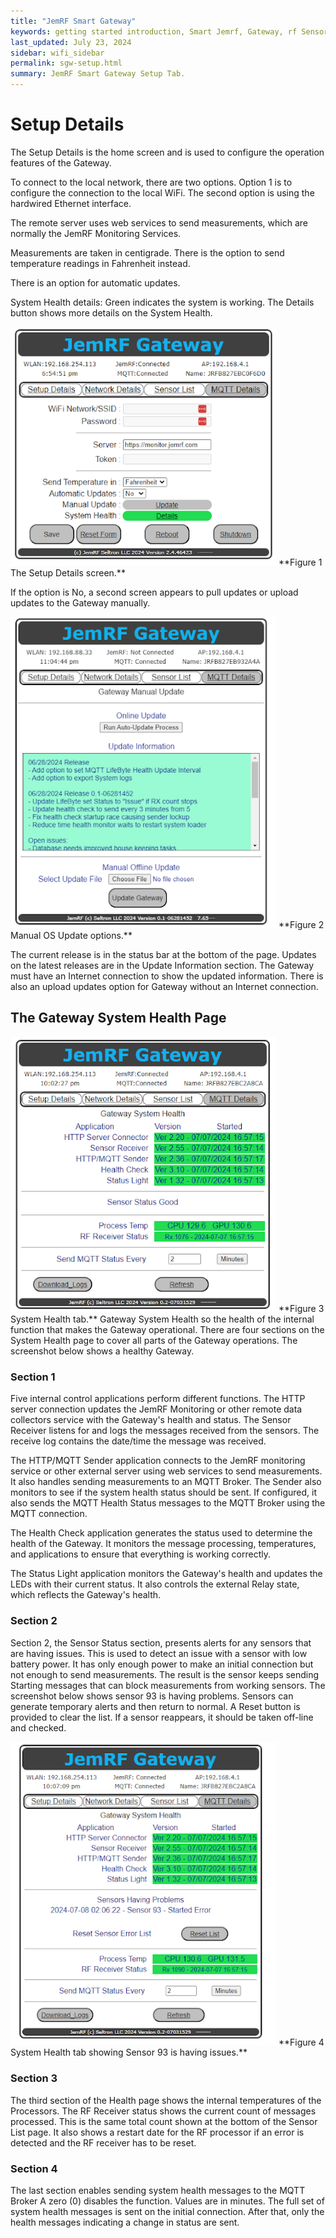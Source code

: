 ```yaml
---
title: "JemRF Smart Gateway"
keywords: getting started introduction, Smart Jemrf, Gateway, rf Sensor
last_updated: July 23, 2024
sidebar: wifi_sidebar
permalink: sgw-setup.html
summary: JemRF Smart Gateway Setup Tab.
---
```


# Setup Details
The Setup Details is the home screen and is used to configure the operation features of the Gateway.

To connect to the local network, there are two options. Option 1 is to configure the connection to the local WiFi. The second option is using the hardwired Ethernet interface.

The remote server uses web services to send measurements, which are normally the JemRF Monitoring Services.

Measurements are taken in centigrade. There is the option to send temperature readings in Fahrenheit instead.

There is an option for automatic updates.

System Health details: Green indicates the system is working. The Details button shows more details on the System Health.


<img src="images/sgw-setup.png" width="425"/>
**Figure 1  The Setup Details screen.**

If the option is No, a second screen appears to pull updates or upload updates to the Gateway manually.

<img src="images/sgw-updates.png" width="425"/>
**Figure 2  Manual OS Update options.**

The current release is in the status bar at the bottom of the page. Updates on the latest releases are in the Update Information section. The Gateway must have an Internet connection to show the updated information.
There is also an upload updates option for Gateway without an Internet connection.

## The Gateway System Health Page
<img src="images/sgw-health.png" width="425"/>
**Figure 3  System Health tab.**
Gateway System Health so the health of the internal function that makes the Gateway operational. There are four sections on the System Health page to cover all parts of the Gateway operations.  The screenshot below shows a healthy Gateway.

### Section 1
Five internal control applications perform different functions. The HTTP server connection updates the JemRF Monitoring or other remote data collectors service with the Gateway's health and status.
The Sensor Receiver listens for and logs the messages received from the sensors. The receive log contains the date/time the message was received.

The HTTP/MQTT Sender application connects to the JemRF monitoring service or other external server using web services to send measurements. It also handles sending measurements to an MQTT Broker. The Sender also monitors to see if the system health status should be sent. If configured, it also sends the MQTT Health Status messages to the MQTT Broker using the MQTT connection.

The Health Check application generates the status used to determine the health of the Gateway. It monitors the message processing, temperatures, and applications to ensure that everything is working correctly.

The Status Light application monitors the Gateway's health and updates the LEDs with their current status. It also controls the external Relay state, which reflects the Gateway's health.

### Section 2
Section 2, the Sensor Status section, presents alerts for any sensors that are having issues.  This is used to detect an issue with a sensor with low battery power. It has only enough power to make an initial connection but not enough to send measurements. The result is the sensor keeps sending Starting messages that can block measurements from working sensors.
The screenshot below shows sensor 93 is having problems.
Sensors can generate temporary alerts and then return to normal. A Reset button is provided to clear the list. If a sensor reappears, it should be taken off-line and checked.


<img src="images/sgw-health-issue.png" width="425"/>
**Figure 4  System Health tab showing Sensor 93 is having issues.**

### Section 3
The third section of the Health page shows the internal temperatures of the Processors. The RF Receiver status shows the current count of messages processed. This is the same total count shown at the bottom of the Sensor List page.  It also shows a restart date for the RF processor if an error is detected and the RF receiver has to be reset.

### Section 4
The last section enables sending system health messages to the MQTT Broker A zero (0) disables the function. Values are in minutes.  The full set of system health messages is sent on the initial connection. After that, only the health messages indicating a change in status are sent.

